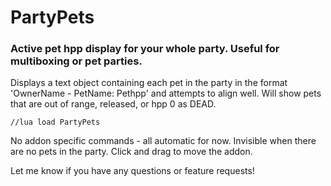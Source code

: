 # PartyPets
### Active pet hpp display for your whole party. Useful for multiboxing or pet parties.

Displays a text object containing each pet in the party in the format 'OwnerName - PetName: Pethpp' and attempts to align well. Will show pets that are out of range, released, or hpp 0 as DEAD. 

    //lua load PartyPets
    
No addon specific commands - all automatic for now. Invisible when there are no pets in the party. Click and drag to move the addon.

Let me know if you have any questions or feature requests!
